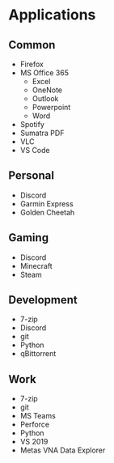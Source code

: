 # Applications

## Common

* Firefox
* MS Office 365
  * Excel
  * OneNote
  * Outlook
  * Powerpoint
  * Word
* Spotify
* Sumatra PDF
* VLC
* VS Code

## Personal

* Discord
* Garmin Express
* Golden Cheetah

## Gaming

* Discord
* Minecraft
* Steam

## Development

* 7-zip
* Discord
* git
* Python
* qBittorrent

## Work

* 7-zip
* git
* MS Teams
* Perforce
* Python
* VS 2019
* Metas VNA Data Explorer
